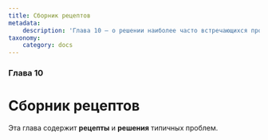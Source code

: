 ```yaml
---
title: Сборник рецептов
metadata:
    description: 'Глава 10 — о решении наиболее часто встречающихся проблем при работе с Grav CMS.'
taxonomy:
    category: docs
---
```


### Глава 10

# Сборник рецептов

Эта глава содержит **рецепты** и **решения** типичных проблем.
